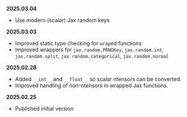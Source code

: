 **2025.03.04**

* Use modern (scalar) Jax random keys

**2025.03.03**

* Improved static type checking for `wrap`ed functions
* Improved wrappers for `jax.random.PRNGKey`, `jax.random.int`, `jax.random.split`, `jax.random.categorical`, `jax.random.normal`

**2025.02.28**

* Added `__int__` and `__float__` so scalar ntensors can be converted.
* Improved handling of non-ntensors in wrapped Jax functions.

**2025.02.25**

* Published initial version